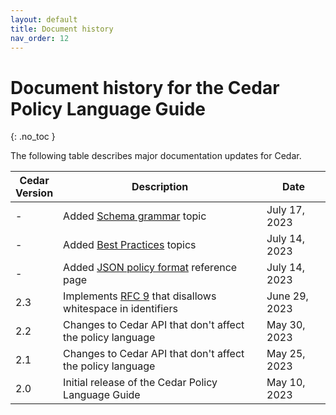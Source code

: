 ```yaml
---
layout: default
title: Document history
nav_order: 12
---
```



# Document history for the Cedar Policy Language Guide<a name="doc-history"></a>
{: .no_toc }

The following table describes major documentation updates for Cedar.

| Cedar<br/>Version | Description | Date | 
| --- |--- |--- |
| - | Added [Schema grammar](schema-grammar.md) topic | July 17, 2023 |
| - | Added [Best Practices](best-practices.md) topics | July 14, 2023 |
| - | Added [JSON policy format](json-format.md) reference page | July 14, 2023 |
| 2.3 | Implements [RFC 9](https://github.com/cedar-policy/rfcs/pull/9) that disallows whitespace in identifiers | June 29, 2023 |
| 2.2 | Changes to Cedar API that don't affect the policy language | May 30, 2023 | 
| 2.1 | Changes to Cedar API that don't affect the policy language | May 25, 2023 | 
| 2.0 | Initial release of the Cedar Policy Language Guide | May 10, 2023 | 
